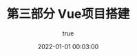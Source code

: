 ---
pageComponent:
  name: Catalogue
  data:
    path: 120103.Vue项目搭建
    imgUrl: /img/01.png
    description: k8S
title: 第三部分 Vue项目搭建
date: 2022-01-01 00:03:00
permalink: /vue/project/
sidebar: false
article: false
comment: false
editLink: false
author:
  name: xiaoliuxuesheng
  link: https://github.com/xiaoliuxuesheng
---
